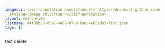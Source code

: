 ```yaml
---
imagescr: <iiif-annotation annotationurl="https://dnoneill.github.io/annotate/annotations/04fbbb28-d5a7-4408-b7da-800c4e65eda3-001.json"
  styling="image_only:true"></iiif-annotation>
layout: searchview
listname: 04fbbb28-d5a7-4408-b7da-800c4e65eda3-list.json
tags: []
---
```

test delete